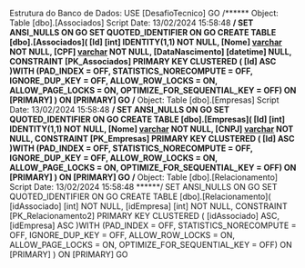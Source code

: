 Estrutura do Banco de Dados:
USE [DesafioTecnico]
GO
/****** Object:  Table [dbo].[Associados]    Script Date: 13/02/2024 15:58:48 ******/
SET ANSI_NULLS ON
GO
SET QUOTED_IDENTIFIER ON
GO
CREATE TABLE [dbo].[Associados](
	[Id] [int] IDENTITY(1,1) NOT NULL,
	[Nome] [varchar](200) NOT NULL,
	[CPF] [varchar](11) NOT NULL,
	[DataNascimento] [datetime] NULL,
 CONSTRAINT [PK_Associados] PRIMARY KEY CLUSTERED 
(
	[Id] ASC
)WITH (PAD_INDEX = OFF, STATISTICS_NORECOMPUTE = OFF, IGNORE_DUP_KEY = OFF, ALLOW_ROW_LOCKS = ON, ALLOW_PAGE_LOCKS = ON, OPTIMIZE_FOR_SEQUENTIAL_KEY = OFF) ON [PRIMARY]
) ON [PRIMARY]
GO
/****** Object:  Table [dbo].[Empresas]    Script Date: 13/02/2024 15:58:48 ******/
SET ANSI_NULLS ON
GO
SET QUOTED_IDENTIFIER ON
GO
CREATE TABLE [dbo].[Empresas](
	[Id] [int] IDENTITY(1,1) NOT NULL,
	[Nome] [varchar](200) NOT NULL,
	[CNPJ] [varchar](14) NOT NULL,
 CONSTRAINT [PK_Empresas] PRIMARY KEY CLUSTERED 
(
	[Id] ASC
)WITH (PAD_INDEX = OFF, STATISTICS_NORECOMPUTE = OFF, IGNORE_DUP_KEY = OFF, ALLOW_ROW_LOCKS = ON, ALLOW_PAGE_LOCKS = ON, OPTIMIZE_FOR_SEQUENTIAL_KEY = OFF) ON [PRIMARY]
) ON [PRIMARY]
GO
/****** Object:  Table [dbo].[Relacionamento]    Script Date: 13/02/2024 15:58:48 ******/
SET ANSI_NULLS ON
GO
SET QUOTED_IDENTIFIER ON
GO
CREATE TABLE [dbo].[Relacionamento](
	[idAssociado] [int] NOT NULL,
	[idEmpresa] [int] NOT NULL,
 CONSTRAINT [PK_Relacionamento2] PRIMARY KEY CLUSTERED 
(
	[idAssociado] ASC,
	[idEmpresa] ASC
)WITH (PAD_INDEX = OFF, STATISTICS_NORECOMPUTE = OFF, IGNORE_DUP_KEY = OFF, ALLOW_ROW_LOCKS = ON, ALLOW_PAGE_LOCKS = ON, OPTIMIZE_FOR_SEQUENTIAL_KEY = OFF) ON [PRIMARY]
) ON [PRIMARY]
GO
